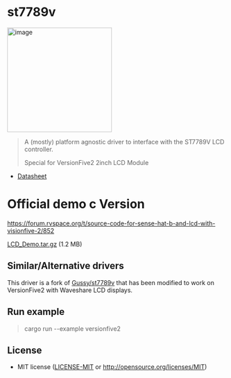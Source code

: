 # st7789v

<img width="241" alt="image" src="https://user-images.githubusercontent.com/24632574/235287210-a501c975-eb82-421a-9980-f783385795ec.png">  

> A (mostly) platform agnostic driver to interface with the ST7789V LCD controller.
>  
> Special for VersionFive2 2inch LCD Module

- [Datasheet]

[Datasheet]: https://wiki.pine64.org/images/5/54/ST7789V_v1.6.pdf

# Official demo c Version

https://forum.rvspace.org/t/source-code-for-sense-hat-b-and-lcd-with-visionfive-2/852

[LCD_Demo.tar.gz] (1.2 MB)

[LCD_Demo.tar.gz]: https://forum.rvspace.org/uploads/short-url/dxDw7lcJlBfTc0M5c9BKaR9jjXL.gz

## Similar/Alternative drivers

This driver is a fork of [Gussy/st7789v] that has been modified to work on VersionFive2 with Waveshare LCD displays.

[Gussy/st7789v]: https://github.com/Gussy/st7789v

## Run example
> cargo run --example versionfive2

## License

- MIT license ([LICENSE-MIT](LICENSE-MIT) or http://opensource.org/licenses/MIT)
